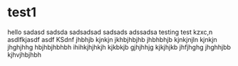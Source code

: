 # test1

hello
sadasd
sadsda
sadsadsad
sadsads
adssadsa
testing
test
kzxc,n
asdlfkjasdf
asdf
KSdnf
jhbhjb
kjnkjn
jkhbjhbjhb
jhbhbhjb
kjnkjnjln
kjnkjn
jhghjhhg
hbjhbjhbhbh
ihihkjhjhkjh
kjkbkjb
gjhjhhjg
kjkjhjkb
jhfjhghg
jhghhjbb
kjhvjhbjhbh
